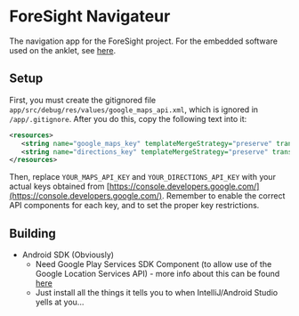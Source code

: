 # ForeSight Navigateur

The navigation app for the ForeSight project. For the embedded software used on the anklet, see [here](https://example.com).

## Setup
First, you must create the gitignored file ```app/src/debug/res/values/google_maps_api.xml```, which is ignored in ```/app/.gitignore```. After you do this, copy the following text into it:
 ```xml
 <resources>
    <string name="google_maps_key" templateMergeStrategy="preserve" translatable="false">YOUR_MAPS_API_KEY</string>
    <string name="directions_key" templateMergeStrategy="preserve" translatable="false">YOUR_DIRECTIONS_API_KEY</string>
</resources>

  ```
  Then, replace ```YOUR_MAPS_API_KEY``` and ```YOUR_DIRECTIONS_API_KEY``` with your actual keys obtained from [https://console.developers.google.com/](https://console.developers.google.com/). Remember to enable the correct API components for each key, and to set the proper key restrictions.

## Building
* Android SDK (Obviously)
	* Need Google Play Services SDK Component (to allow use of the Google Location Services API) - more info about this can be found [here](https://developers.google.com/android/guides/setup)
	* Just install all the things it tells you to when IntelliJ/Android Studio yells at you...

